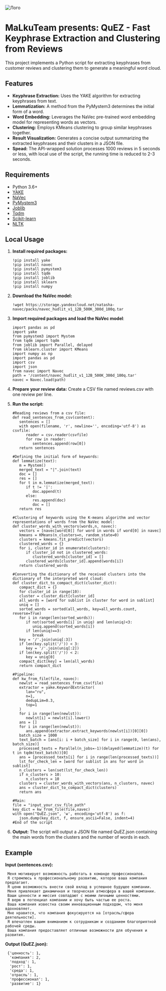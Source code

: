 ![Лого](blob:https://web.telegram.org/28ce96f3-2efa-4f5e-9888-c2cd30bc8289)
# MaLkuTeam presents: QuEZ - Fast Keyphrase Extraction and Clustering from Reviews

This project implements a Python script for extracting keyphrases from customer reviews and clustering them to generate a meaningful word cloud. 

## Features

- **Keyphrase Extraction:** Uses the YAKE algorithm for extracting keyphrases from text.
- **Lemmatization:** A method from the PyMystem3 determines the initial form of a word.
- **Word Embedding:** Leverages the NaVec pre-trained word embedding model for representing words as vectors.
- **Clustering:** Employs KMeans clustering to group similar keyphrases together.
- **Result Visualization:** Generates a concise output summarizing the extracted keyphrases and their clusters in a JSON file.
- **Spead:** The API-wrapped solution processes 1000 reviews in 5 seconds or less, with local use of the script, the running time is reduced to 2-3 seconds.

## Requirements

- Python 3.6+
- [YAKE](https://pypi.org/project/yake/) 
- [NaVec](https://github.com/natasha/navec) 
- [PyMystem3](https://pypi.org/project/pymystem3/)
- [Joblib](https://pypi.org/project/joblib/)
- [Tqdm](https://pypi.org/project/tqdm/)
- [Scikit-learn](https://pypi.org/project/scikit-learn/)
- [NLTK](https://pypi.org/project/nltk/)

## Local Usage

1. **Install required packages:**
   ```
   !pip install yake
   !pip install navec
   !pip install pymystem3
   !pip install tqdm
   !pip install joblib
   !pip install sklearn
   !pip install numpy
   ```
3. **Download the NaVec model:**
   ```
   !wget https://storage.yandexcloud.net/natasha-navec/packs/navec_hudlit_v1_12B_500K_300d_100q.tar
   ```
5. **Import required packages and load the NaVec model**:
   ```
   import pandas as pd
   import yake
   from pymystem3 import Mystem
   from tqdm import tqdm
   from joblib import Parallel, delayed
   from sklearn.cluster import KMeans
   import numpy as np
   import pandas as pd
   import csv
   import json
   from navec import Navec
   path = '/content/navec_hudlit_v1_12B_500K_300d_100q.tar'
   navec = Navec.load(path)
   ```
6. **Prepare your review data:** Create a CSV file named reviews.csv with one review per line.

7. **Run the script:**
   ```
   #Reading reviews from a csv file:
   def read_sentences_from_csv(content):
      sentences = []
      with open(filename, 'r', newline='', encoding='utf-8') as csvfile:
         reader = csv.reader(csvfile)
         for row in reader:
            sentences.append(row[0])
      return sentences

   #Defining the initial form of keywords:
   def lemmatize(text):
      m = Mystem()
      merged_text = "|".join(text)
      doc = []
      res = []
      for t in m.lemmatize(merged_text):
         if t != '|':
            doc.append(t)
         else:
            res.append(doc)
            doc = []
      return res
   
   #Clustering of keywords using the K-means algorithm and vector representations of words from the NaVec model:
   def cluster_words_with_vectors(words,n, navec):
      vectors = [navec[word[0]] for word in words if word[0] in navec]
      kmeans = KMeans(n_clusters=n, random_state=0)
      clusters = kmeans.fit_predict(vectors)
      clustered_words = {}
      for i, cluster_id in enumerate(clusters):
         if cluster_id not in clustered_words:
            clustered_words[cluster_id] = []
         clustered_words[cluster_id].append(words[i])
      return clustered_words

   #Converting the dictionary of the received clusters into the dictionary of the interpreted word cloud:
   def cluster_dict_to_compact_dict(cluster_dict):
      compact_dict = {}
      for cluster_id in range(10):
      cluster = cluster_dict[cluster_id]
      all_words = [word for sublist in cluster for word in sublist]
      uniq = []
      sorted_words = sorted(all_words, key=all_words.count, reverse=True)
      for i in range(len(sorted_words)):
         if not(sorted_words[i] in uniq) and len(uniq)<3:
            uniq.append(sorted_words[i])
         if len(uniq)==3:
            break
      key = '/'.join(uniq[:3])
      if len(key.split('/')) < 3:
         key = '/'.join(uniq[:2])
      if len(key.split('/')) < 2:
         key = uniq[0]
      compact_dict[key] = len(all_words)
      return compact_dict
   
   #Pipeline:
   def kw_from_file(file, navec):
      newlst = read_sentences_from_csv(file)
      extractor = yake.KeywordExtractor(
         lan="ru",
         n=1,
         dedupLim=0.3,
         top=1
      )
      for i in range(len(newlst)):
         newlst[i] = newlst[i].lower()
      ans = []
      for i in range(len(newlst)):
         ans.append(extractor.extract_keywords(newlst[i])[0][0])
      batch_size = 1000
      text_batch = [ans[i: i + batch_size] for i in range(0, len(ans), batch_size)]
      processed_texts = Parallel(n_jobs=-1)(delayed(lemmatize)(t) for t in tqdm(text_batch))[0]
      ans = [processed_texts[i] for i in range(len(processed_texts))]
      lst_for_check_len = [word for sublist in ans for word in sublist]
      n_clusters = len(set(lst_for_check_len))
      if n_clusters > 10:
         n_clusters = 10
      clusters = cluster_words_with_vectors(ans, n_clusters, navec)
      ans = cluster_dict_to_compact_dict(clusters)
      return ans

   #Main:
   file = "input_your_csv_file_path"
   key_dict = kw_from_file(file,navec)
   with open("QuEZ.json", 'w', encoding='utf-8') as f:
      json.dump(key_dict, f, ensure_ascii=False, indent=4)
   #End of the script
   ```
4. **Output:** The script will output a JSON file named QuEZ.json containing the main words from the clusters and the number of words in each.

## Example

**Input (sentences.csv):**
   ```
    Меня мотивирует возможность работать в команде профессионалов.
    Я стремлюсь к профессиональному развитию, которое ваша компания предлагает.
    Я ценю возможность внести свой вклад в успешное будущее компании.
    Меня привлекает динамичная и творческая атмосфера в вашей компании.
    Ваши ценности и миссия совпадают с моими личными ценностями.
    Я верю в потенциал компании и хочу быть частью ее роста.
    Ваша компания известна своим инновационным подходом, что меня вдохновляет.
    Мне нравится, что компания фокусируется на [отрасль/сфера деятельности].
    Я впечатлен вашим вниманием к сотрудникам и созданием благоприятной рабочей среды.
    Ваша компания предоставляет отличные возможности для обучения и развития.
   ```

**Output (QuEZ.json):**
   ```
    {'ценность': 1, 
     'компания': 2, 
     'подход': 1, 
     'рост': 1, 
     'среда': 1, 
     'отрасль': 1, 
     'профессионал': 1, 
     'развитие': 1}
   ```
